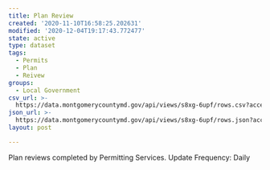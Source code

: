 ```yaml
---
title: Plan Review
created: '2020-11-10T16:58:25.202631'
modified: '2020-12-04T19:17:43.772477'
state: active
type: dataset
tags:
  - Permits
  - Plan
  - Reivew
groups:
  - Local Government
csv_url: >-
  https://data.montgomerycountymd.gov/api/views/s8xg-6upf/rows.csv?accessType=DOWNLOAD
json_url: >-
  https://data.montgomerycountymd.gov/api/views/s8xg-6upf/rows.json?accessType=DOWNLOAD
layout: post

---
```

Plan reviews completed by Permitting Services. Update Frequency: Daily
